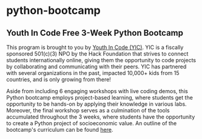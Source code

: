 # python-bootcamp
## Youth In Code Free 3-Week Python Bootcamp

This program is brought to you by [Youth In Code (YIC)](https://linktr.ee/youthincode). YIC is a fiscally sponsored 501(c)(3) NPO by the Hack Foundation that strives to connect students internationally online, giving them the opportunity to code projects by collaborating and communicating with their peers. YIC has partnered with several organizations in the past, impacted 10,000+ kids from 15 countries, and is only growing from there!

Aside from including 6 engaging workshops with live coding demos, this Python bootcamp employs project-based learning, where students get the opportunity to be hands-on by applying their knowledge in various labs. Moreover, the final workshop serves as a culmination of the tools accumulated throughout the 3 weeks, where students have the opportunity to create a Python project of socioeconomic value. An outline of the bootcamp's curriculum can be found [here](https://docs.google.com/document/d/1g93PfiM728rbmpuJ3XZ3YbgxsG4MDJTdcSURv72l3_0/edit?usp=sharing).
